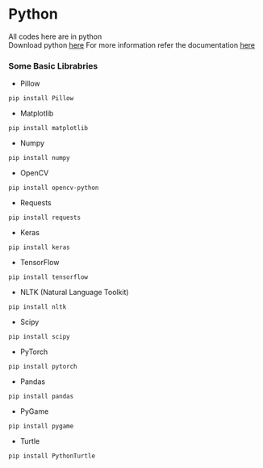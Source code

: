 # Python

All codes here are in python  
Download python [here](https://www.python.org/downloads/)
For more information refer the documentation [here](https://docs.python.org/3/)  

### Some Basic Librabries 
* Pillow  
~~~
pip install Pillow
~~~
* Matplotlib  
~~~
pip install matplotlib
~~~
* Numpy  
~~~
pip install numpy
~~~
* OpenCV  
~~~
pip install opencv-python
~~~
* Requests  
~~~
pip install requests
~~~
* Keras  
~~~
pip install keras
~~~
* TensorFlow  
~~~
pip install tensorflow
~~~
* NLTK (Natural Language Toolkit)  
~~~
pip install nltk
~~~
* Scipy  
~~~
pip install scipy
~~~
* PyTorch  
~~~
pip install pytorch
~~~
* Pandas  
~~~
pip install pandas
~~~
* PyGame  
~~~
pip install pygame
~~~
* Turtle  
~~~
pip install PythonTurtle
~~~
